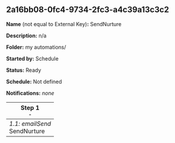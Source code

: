 ## 2a16bb08-0fc4-9734-2fc3-a4c39a13c3c2

**Name** (not equal to External Key)**:** SendNurture

**Description:** n/a

**Folder:** my automations/

**Started by:** Schedule

**Status:** Ready

**Schedule:** Not defined

**Notifications:** _none_


| Step 1<br>_<small>-</small>_ |
| --- |
| _1.1: emailSend_<br>SendNurture |
